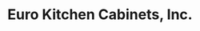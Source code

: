 ---
title: "Euro Kitchen Cabinets, Inc."
url: /las-vegas/euro-kitchen-cabinets-inc/
shop: kitchen
---
